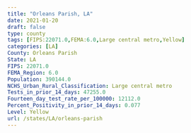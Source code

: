 ```yaml
---
title: "Orleans Parish, LA"
date: 2021-01-20
draft: false
type: county
tags: [FIPS:22071.0,FEMA:6.0,Large central metro,Yellow]
categories: [LA]
County: Orleans Parish
State: LA
FIPS: 22071.0
FEMA_Region: 6.0
Population: 390144.0
NCHS_Urban_Rural_Classification: Large central metro
Tests_in_prior_14_days: 47255.0
Fourteen_day_test_rate_per_100000: 12112.0
Percent_Positivity_in_prior_14_days: 0.077
Level: Yellow
url: /states/LA/orleans-parish
---
```



